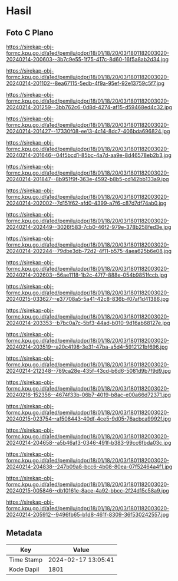# Hasil

## Foto C Plano

https://sirekap-obj-formc.kpu.go.id/a1ed/pemilu/pdpr/18/01/18/20/03/1801182003020-20240214-200603--3b7c9e55-1f75-417c-8d60-16f5a8ab2d34.jpg

https://sirekap-obj-formc.kpu.go.id/a1ed/pemilu/pdpr/18/01/18/20/03/1801182003020-20240214-201102--8ea67115-5edb-4f9a-95ef-92e13759c5f7.jpg

https://sirekap-obj-formc.kpu.go.id/a1ed/pemilu/pdpr/18/01/18/20/03/1801182003020-20240214-201259--3bb762c6-0d8d-4274-af15-d59468ed4c32.jpg

https://sirekap-obj-formc.kpu.go.id/a1ed/pemilu/pdpr/18/01/18/20/03/1801182003020-20240214-201427--17330f08-ee13-4c14-8dc7-406bda696824.jpg

https://sirekap-obj-formc.kpu.go.id/a1ed/pemilu/pdpr/18/01/18/20/03/1801182003020-20240214-201646--04f5bcd1-85bc-4a7d-aa9e-8d46578eb2b3.jpg

https://sirekap-obj-formc.kpu.go.id/a1ed/pemilu/pdpr/18/01/18/20/03/1801182003020-20240214-201847--8b951f9f-363e-4592-b8b5-cd142bb133a9.jpg

https://sirekap-obj-formc.kpu.go.id/a1ed/pemilu/pdpr/18/01/18/20/03/1801182003020-20240214-202002--7d151f62-afd0-4399-a7f6-c87d7df74ab0.jpg

https://sirekap-obj-formc.kpu.go.id/a1ed/pemilu/pdpr/18/01/18/20/03/1801182003020-20240214-202449--3026f583-7cb0-46f2-979e-378b258fed3e.jpg

https://sirekap-obj-formc.kpu.go.id/a1ed/pemilu/pdpr/18/01/18/20/03/1801182003020-20240214-202244--79dbe3db-72d2-4f11-b575-4aea625b6e08.jpg

https://sirekap-obj-formc.kpu.go.id/a1ed/pemilu/pdpr/18/01/18/20/03/1801182003020-20240214-202603--56ae1118-1b2c-47f7-888e-054b9851fccb.jpg

https://sirekap-obj-formc.kpu.go.id/a1ed/pemilu/pdpr/18/01/18/20/03/1801182003020-20240215-033627--e37708a5-5a41-42c8-836b-f07af1d41386.jpg

https://sirekap-obj-formc.kpu.go.id/a1ed/pemilu/pdpr/18/01/18/20/03/1801182003020-20240214-203353--b7bc0a7c-5bf3-44ad-b010-9d16ab68127e.jpg

https://sirekap-obj-formc.kpu.go.id/a1ed/pemilu/pdpr/18/01/18/20/03/1801182003020-20240214-203519--a20c4198-3e31-47ba-a5d4-5912121bf696.jpg

https://sirekap-obj-formc.kpu.go.id/a1ed/pemilu/pdpr/18/01/18/20/03/1801182003020-20240214-212348--789ca28e-435f-43cd-b6d6-5081d9b7f9d9.jpg

https://sirekap-obj-formc.kpu.go.id/a1ed/pemilu/pdpr/18/01/18/20/03/1801182003020-20240216-152356--4674f33b-06b7-4019-b8ac-e00a66d72371.jpg

https://sirekap-obj-formc.kpu.go.id/a1ed/pemilu/pdpr/18/01/18/20/03/1801182003020-20240215-023754--af508443-40df-4ce5-9d05-76acbca9992f.jpg

https://sirekap-obj-formc.kpu.go.id/a1ed/pemilu/pdpr/18/01/18/20/03/1801182003020-20240214-204658--a5b46af3-0346-491f-b383-99cc6fbda03c.jpg

https://sirekap-obj-formc.kpu.go.id/a1ed/pemilu/pdpr/18/01/18/20/03/1801182003020-20240214-204838--247b09a8-bcc6-4b08-80ea-07f52464a4f1.jpg

https://sirekap-obj-formc.kpu.go.id/a1ed/pemilu/pdpr/18/01/18/20/03/1801182003020-20240215-005846--db10161e-8ace-4a92-bbcc-2f24d15c58a9.jpg

https://sirekap-obj-formc.kpu.go.id/a1ed/pemilu/pdpr/18/01/18/20/03/1801182003020-20240214-205912--9496fb65-b1d8-461f-8309-36f530242557.jpg


## Metadata

| Key        | Value               |
| ---------- | ------------------- |
| Time Stamp | 2024-02-17 13:05:41 |
| Kode Dapil | 1801                |



